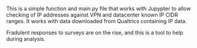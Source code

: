 This is a simple function and main.py file that works with Jupypter to allow checking of IP addresses against VPN and datacenter known IP CIDR ranges. It works with data downloaded from Qualtrics containing IP data.

Fradulent responses to surveys are on the rise, and this is a tool to help during analysis.